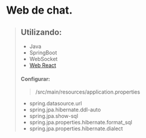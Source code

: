 # Web de chat.

> ## Utilizando:
>
> - Java
> - SpringBoot
> - WebSocket
> - [Web React](https://github.com/flipps12/React-Chat)
>
> #### Configurar:
> 
>  > /src/main/resources/application.properties
> 
> - spring.datasource.url
> - spring.jpa.hibernate.ddl-auto
> - spring.jpa.show-sql
> - spring.jpa.properties.hibernate.format_sql
> - spring.jpa.properties.hibernate.dialect
> 
